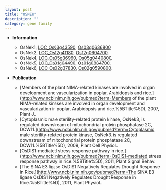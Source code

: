 ```yaml
---
layout: post
title: "OSNEK"
description: ""
category: gene family
---
```


* **Information**  
    + OsNek1, [LOC_Os03g43590](http://rice.uga.edu/cgi-bin/ORF_infopage.cgi?orf=LOC_Os03g43590), [Os03g0636800](http://rapdb.dna.affrc.go.jp/viewer/gbrowse_details/irgsp1?name=Os03g0636800).
    + OsNek2, [LOC_Os12g41180](http://rice.uga.edu/cgi-bin/ORF_infopage.cgi?orf=LOC_Os12g41180), [Os12g0604700](http://rapdb.dna.affrc.go.jp/viewer/gbrowse_details/irgsp1?name=Os12g0604700).
    + OsNek4, [LOC_Os05g36960](http://rice.uga.edu/cgi-bin/ORF_infopage.cgi?orf=LOC_Os05g36960), [Os05g0440800](http://rapdb.dna.affrc.go.jp/viewer/gbrowse_details/irgsp1?name=Os05g0440800).
    + OsNek5, [LOC_Os01g64490](http://rice.uga.edu/cgi-bin/ORF_infopage.cgi?orf=LOC_Os01g64490), [Os01g0864700](http://rapdb.dna.affrc.go.jp/viewer/gbrowse_details/irgsp1?name=Os01g0864700).
    + OsNek6, [LOC_Os02g37830](http://rice.uga.edu/cgi-bin/ORF_infopage.cgi?orf=LOC_Os02g37830), [Os02g0590800](http://rapdb.dna.affrc.go.jp/viewer/gbrowse_details/irgsp1?name=Os02g0590800).

* **Publication**  
    + [Members of the plant NIMA-related kinases are involved in organ development and vascularization in poplar, Arabidopsis and rice.](http://www.ncbi.nlm.nih.gov/pubmed?term=Members of the plant NIMA-related kinases are involved in organ development and vascularization in poplar, Arabidopsis and rice.%5BTitle%5D), 2007, Plant J..
    + [Cytoplasmic male sterility-related protein kinase, OsNek3, is regulated downstream of mitochondrial protein phosphatase 2C, DCW11.](http://www.ncbi.nlm.nih.gov/pubmed?term=Cytoplasmic male sterility-related protein kinase, OsNek3, is regulated downstream of mitochondrial protein phosphatase 2C, DCW11.%5BTitle%5D), 2009, Plant Cell Physiol..
    + [OsDIS1-mediated stress response pathway in rice.](http://www.ncbi.nlm.nih.gov/pubmed?term=OsDIS1-mediated stress response pathway in rice.%5BTitle%5D), 2011, Plant Signal Behav.
    + [The SINA E3 ligase OsDIS1 Negatively Regulates Drought Response in Rice.](http://www.ncbi.nlm.nih.gov/pubmed?term=The SINA E3 ligase OsDIS1 Negatively Regulates Drought Response in Rice.%5BTitle%5D), 2011, Plant Physiol..



